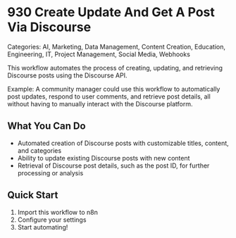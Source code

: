# 930 Create Update And Get A Post Via Discourse

Categories: AI, Marketing, Data Management, Content Creation, Education, Engineering, IT, Project Management, Social Media, Webhooks

This workflow automates the process of creating, updating, and retrieving Discourse posts using the Discourse API.

Example: A community manager could use this workflow to automatically post updates, respond to user comments, and retrieve post details, all without having to manually interact with the Discourse platform.

## What You Can Do
- Automated creation of Discourse posts with customizable titles, content, and categories
- Ability to update existing Discourse posts with new content
- Retrieval of Discourse post details, such as the post ID, for further processing or analysis

## Quick Start
1. Import this workflow to n8n
2. Configure your settings
3. Start automating!


